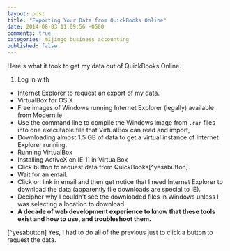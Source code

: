 ```yaml
---
layout: post
title: "Exporting Your Data from QuickBooks Online"
date: 2014-08-03 11:09:56 -0500
comments: true
categories: mijingo business accounting
published: false
---
```


Here's what it took to get my data out of QuickBooks Online.

1. Log in with 
* Internet Explorer to request an export of my data. 
* VirtualBox for OS X
* Free images of Windows running Internet Explorer (legally) available from Modern.ie
* Use the command line to compile the Windows image from `.rar` files into one executable file that VirtualBox can read and import,
* Downloading almost 1.5 GB of data to get a virtual instance of Internet Explorer running.
* Running VirtualBox
* Installing ActiveX on IE 11 in VirtualBox
* Click button to request data from QuickBooks[^yesabutton].
* Wait for an email.
* Click on link in email and then get notice that I need Internet Explorer to download the data (apparently file downloads are special to IE).
* Decipher why I couldn't see the downloaded files in Windows unless I was selecting a location to download.
* **A decade of web development experience to know that these tools exist and how to use, and troubleshoot them.**


[^yesabutton] Yes, I had to do all of the previous just to click a button to request the data.
